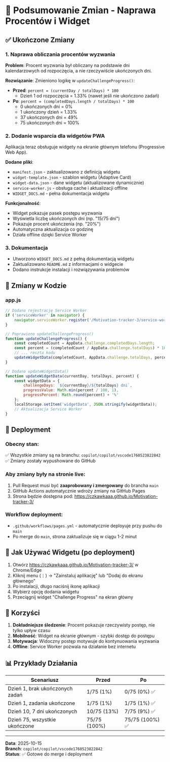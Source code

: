 # 🎯 Podsumowanie Zmian - Naprawa Procentów i Widget

## ✅ Ukończone Zmiany

### 1. Naprawa obliczania procentów wyzwania
**Problem**: Procent wyzwania był obliczany na podstawie dni kalendarzowych od rozpoczęcia, a nie rzeczywiście ukończonych dni.

**Rozwiązanie**: Zmieniono logikę w `updateChallengeProgress()`:
- **Przed**: `percent = (currentDay / totalDays) * 100`
  - Dzień 1 od rozpoczęcia = 1.33% (nawet jeśli nie ukończono zadań)
- **Po**: `percent = (completedDays.length / totalDays) * 100`
  - 0 ukończonych dni = 0%
  - 1 ukończony dzień = 1.33%
  - 37 ukończonych dni = 49%
  - 75 ukończonych dni = 100%

### 2. Dodanie wsparcia dla widgetów PWA
Aplikacja teraz obsługuje widgety na ekranie głównym telefonu (Progressive Web App).

**Dodane pliki**:
- `manifest.json` - zaktualizowano z definicją widgetu
- `widget-template.json` - szablon widgetu (Adaptive Card)
- `widget-data.json` - dane widgetu (aktualizowane dynamicznie)
- `service-worker.js` - obsługa cache i aktualizacji offline
- `WIDGET_DOCS.md` - pełna dokumentacja widgetu

**Funkcjonalność**:
- Widget pokazuje pasek postępu wyzwania
- Wyświetla liczbę ukończonych dni (np. "15/75 dni")
- Pokazuje procent ukończenia (np. "20%")
- Automatyczna aktualizacja co godzinę
- Działa offline dzięki Service Worker

### 3. Dokumentacja
- Utworzono `WIDGET_DOCS.md` z pełną dokumentacją widgetu
- Zaktualizowano `README.md` z informacjami o widgecie
- Dodano instrukcje instalacji i rozwiązywania problemów

## 📝 Zmiany w Kodzie

### app.js
```javascript
// Dodano rejestrację Service Worker
if ('serviceWorker' in navigator) {
    navigator.serviceWorker.register('/Motivation-tracker-3/service-worker.js')
}

// Poprawiono updateChallengeProgress()
function updateChallengeProgress() {
    const completedCount = AppData.challenge.completedDays.length;
    const percent = (completedCount / AppData.challenge.totalDays) * 100;
    // ... reszta kodu
    updateWidgetData(completedCount, AppData.challenge.totalDays, percent);
}

// Dodano updateWidgetData()
function updateWidgetData(currentDay, totalDays, percent) {
    const widgetData = {
        challengeDays: `${currentDay}/${totalDays} dni`,
        progressValue: Math.min(percent / 100, 1),
        progressPercent: Math.round(percent) + '%'
    };
    localStorage.setItem('widgetData', JSON.stringify(widgetData));
    // Aktualizacja Service Worker
}
```

## 🚀 Deployment

### Obecny stan:
✅ Wszystkie zmiany są na branchu: `copilot/copilot/vscode1760523822842`  
✅ Zmiany zostały wypushowane do GitHub

### Aby zmiany były na stronie live:
1. Pull Request musi być **zaaprobowany i zmergowany** do brancha `main`
2. GitHub Actions automatycznie wdroży zmiany na GitHub Pages
3. Strona będzie dostępna pod: https://czkawkaaa.github.io/Motivation-tracker-3/

### Workflow deployment:
- `.github/workflows/pages.yml` - automatycznie deployuje przy pushu do `main`
- Po merge do `main`, strona zaktualizuje się w ciągu 1-2 minut

## 📱 Jak Używać Widgetu (po deployment)

1. Otwórz https://czkawkaaa.github.io/Motivation-tracker-3/ w Chrome/Edge
2. Kliknij menu (⋮) → "Zainstaluj aplikację" lub "Dodaj do ekranu głównego"
3. Po instalacji, długo naciśnij ikonę aplikacji
4. Wybierz opcję dodania widgetu
5. Przeciągnij widget "Challenge Progress" na ekran główny

## 🎉 Korzyści

1. **Dokładniejsze śledzenie**: Procent pokazuje rzeczywisty postęp, nie tylko upływ czasu
2. **Mobilność**: Widget na ekranie głównym - szybki dostęp do postępu
3. **Motywacja**: Widoczny postęp motywuje do kontynuowania wyzwania
4. **Offline**: Service Worker pozwala na działanie bez internetu

## 📊 Przykłady Działania

| Scenariusz | Przed | Po |
|-----------|-------|-----|
| Dzień 1, brak ukończonych zadań | 1/75 (1%) | 0/75 (0%) ✅ |
| Dzień 1, zadania ukończone | 1/75 (1%) | 1/75 (1%) ✅ |
| Dzień 10, 7 dni ukończonych | 10/75 (13%) | 7/75 (9%) ✅ |
| Dzień 75, wszystkie ukończone | 75/75 (100%) | 75/75 (100%) ✅ |

---

**Data**: 2025-10-15  
**Branch**: `copilot/copilot/vscode1760523822842`  
**Status**: ✅ Gotowe do merge i deployment
